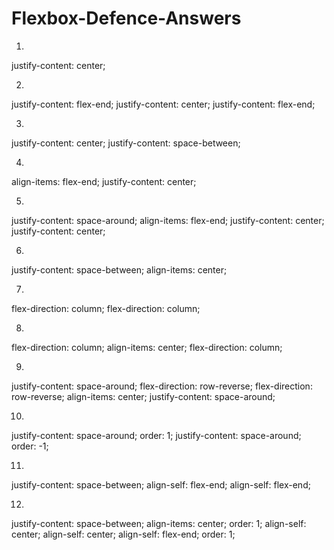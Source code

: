 # Flexbox-Defence-Answers
1. 
justify-content: center;

2. 
justify-content: flex-end; 
justify-content: center; 
justify-content: flex-end; 

3. 
justify-content: center; 
justify-content: space-between;

4. 
align-items: flex-end; 
justify-content: center;

5. 
justify-content: space-around;
align-items: flex-end;
justify-content: center;
justify-content: center;

6. 
justify-content: space-between; 
align-items: center;

7. 
flex-direction: column;
flex-direction: column;

8. 
flex-direction: column;
align-items: center;
flex-direction: column; 

9. 
justify-content: space-around; 
flex-direction: row-reverse;
flex-direction: row-reverse; 
align-items: center; 
justify-content: space-around;

10. 
justify-content: space-around;
order: 1;
justify-content: space-around;
order: -1;

11. 
justify-content: space-between;
align-self: flex-end;
align-self: flex-end;

12. 
justify-content: space-between; 
align-items: center;
order: 1; 
align-self: center;
align-self: center;
align-self: flex-end;
order: 1;

